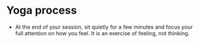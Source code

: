 # Yoga process

- At the end of your session, sit quietly for a few minutes and focus your full attention on how you feel. It is an exercise of feeling, not thinking.
